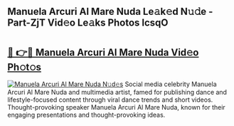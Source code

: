 ## Manuela Arcuri Al Mare Nuda Le𝚊k𝚎d N𝚞𝚍e - Part-ZjT Vid𝚎o Le𝚊ks Photos lcsqO

# <h2><a href="http://fbg25m.evod.top/?m=Manuela+Arcuri+Al+Mare+Nuda">🔗 👉🔴 Manuela Arcuri Al Mare Nuda Vid𝚎o Ph𝚘t𝚘s</a></h2>

[![Manuela Arcuri Al Mare Nuda N𝚞d𝚎s](https://i.imgur.com/8V9OHl7.gif)](http://fbg25m.evod.top/?m=Manuela+Arcuri+Al+Mare+Nuda)
Social media celebrity Manuela Arcuri Al Mare Nuda and multimedia artist, famed for publishing dance and lifestyle-focused content through viral dance trends and short videos. Thought-provoking speaker Manuela Arcuri Al Mare Nuda, known for their engaging presentations and thought-provoking ideas. 
